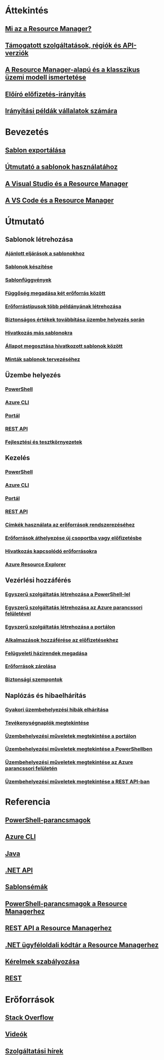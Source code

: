 # Áttekintés
## [Mi az a Resource Manager?](resource-group-overview.md)
## [Támogatott szolgáltatások, régiók és API-verziók](../resource-manager-supported-services.md?toc=%2fazure%2fazure-resource-manager%2ftoc.json)
## [A Resource Manager-alapú és a klasszikus üzemi modell ismertetése](../resource-manager-deployment-model.md?toc=%2fazure%2fazure-resource-manager%2ftoc.json)
## [Előíró előfizetés-irányítás](../resource-manager-subscription-governance.md?toc=%2fazure%2fazure-resource-manager%2ftoc.json)
## [Irányítási példák vállalatok számára](../resource-manager-subscription-examples.md?toc=%2fazure%2fazure-resource-manager%2ftoc.json)
# Bevezetés
## [Sablon exportálása](../resource-manager-export-template.md?toc=%2fazure%2fazure-resource-manager%2ftoc.json)
## [Útmutató a sablonok használatához](../resource-manager-template-walkthrough.md?toc=%2fazure%2fazure-resource-manager%2ftoc.json)
## [A Visual Studio és a Resource Manager](../vs-azure-tools-resource-groups-deployment-projects-create-deploy.md?toc=%2fazure%2fazure-resource-manager%2ftoc.json)
## [A VS Code és a Resource Manager](../resource-manager-vs-code.md?toc=%2fazure%2fazure-resource-manager%2ftoc.json)

# Útmutató
## Sablonok létrehozása
### [Ajánlott eljárások a sablonokhoz](../resource-manager-template-best-practices.md?toc=%2fazure%2fazure-resource-manager%2ftoc.json)
### [Sablonok készítése](../resource-group-authoring-templates.md?toc=%2fazure%2fazure-resource-manager%2ftoc.json)
### [Sablonfüggvények](../resource-group-template-functions.md?toc=%2fazure%2fazure-resource-manager%2ftoc.json)
### [Függőség megadása két erőforrás között](../resource-group-define-dependencies.md?toc=%2fazure%2fazure-resource-manager%2ftoc.json)
### [Erőforrástípusok több példányának létrehozása](../resource-group-create-multiple.md?toc=%2fazure%2fazure-resource-manager%2ftoc.json)
### [Biztonságos értékek továbbítása üzembe helyezés során](../resource-manager-keyvault-parameter.md?toc=%2fazure%2fazure-resource-manager%2ftoc.json)
### [Hivatkozás más sablonokra](../resource-group-linked-templates.md?toc=%2fazure%2fazure-resource-manager%2ftoc.json)
### [Állapot megosztása hivatkozott sablonok között](../best-practices-resource-manager-state.md?toc=%2fazure%2fazure-resource-manager%2ftoc.json)
### [Minták sablonok tervezéséhez](../best-practices-resource-manager-design-templates.md?toc=%2fazure%2fazure-resource-manager%2ftoc.json)
## Üzembe helyezés
### [PowerShell](../resource-group-template-deploy.md?toc=%2fazure%2fazure-resource-manager%2ftoc.json)
### [Azure CLI](../resource-group-template-deploy-cli.md?toc=%2fazure%2fazure-resource-manager%2ftoc.json)
### [Portál](../resource-group-template-deploy-portal.md?toc=%2fazure%2fazure-resource-manager%2ftoc.json)
### [REST API](../resource-group-template-deploy-rest.md?toc=%2fazure%2fazure-resource-manager%2ftoc.json)
### [Fejlesztési és tesztkörnyezetek](../solution-dev-test-environments.md?toc=%2fazure%2fazure-resource-manager%2ftoc.json)
## Kezelés
### [PowerShell](../powershell-azure-resource-manager.md?toc=%2fazure%2fazure-resource-manager%2ftoc.json)
### [Azure CLI](../xplat-cli-azure-resource-manager.md?toc=%2fazure%2fazure-resource-manager%2ftoc.json)
### [Portál](../azure-portal/resource-group-portal.md?toc=%2fazure%2fazure-resource-manager%2ftoc.json)
### [REST API](../resource-manager-rest-api.md?toc=%2fazure%2fazure-resource-manager%2ftoc.json)
### [Címkék használata az erőforrások rendszerezéséhez](../resource-group-using-tags.md?toc=%2fazure%2fazure-resource-manager%2ftoc.json)
### [Erőforrások áthelyezése új csoportba vagy előfizetésbe](../resource-group-move-resources.md?toc=%2fazure%2fazure-resource-manager%2ftoc.json)
### [Hivatkozás kapcsolódó erőforrásokra](../resource-group-link-resources.md?toc=%2fazure%2fazure-resource-manager%2ftoc.json)
### [Azure Resource Explorer](../resource-manager-resource-explorer.md?toc=%2fazure%2fazure-resource-manager%2ftoc.json)
## Vezérlési hozzáférés
### [Egyszerű szolgáltatás létrehozása a PowerShell-lel](../resource-group-authenticate-service-principal.md?toc=%2fazure%2fazure-resource-manager%2ftoc.json)
### [Egyszerű szolgáltatás létrehozása az Azure parancssori felületével](../resource-group-authenticate-service-principal-cli.md?toc=%2fazure%2fazure-resource-manager%2ftoc.json)
### [Egyszerű szolgáltatás létrehozása a portálon](../resource-group-create-service-principal-portal.md?toc=%2fazure%2fazure-resource-manager%2ftoc.json)
### [Alkalmazások hozzáférése az előfizetésekhez](../resource-manager-api-authentication.md?toc=%2fazure%2fazure-resource-manager%2ftoc.json)
### [Felügyeleti házirendek megadása](../resource-manager-policy.md?toc=%2fazure%2fazure-resource-manager%2ftoc.json)
### [Erőforrások zárolása](../resource-group-lock-resources.md?toc=%2fazure%2fazure-resource-manager%2ftoc.json)
### [Biztonsági szempontok](../best-practices-resource-manager-security.md?toc=%2fazure%2fazure-resource-manager%2ftoc.json)
## Naplózás és hibaelhárítás
### [Gyakori üzembehelyezési hibák elhárítása](../resource-manager-common-deployment-errors.md?toc=%2fazure%2fazure-resource-manager%2ftoc.json)
### [Tevékenységnaplók megtekintése](../resource-group-audit.md?toc=%2fazure%2fazure-resource-manager%2ftoc.json)
### [Üzembehelyezési műveletek megtekintése a portálon](../resource-manager-troubleshoot-deployments-portal.md?toc=%2fazure%2fazure-resource-manager%2ftoc.json)
### [Üzembehelyezési műveletek megtekintése a PowerShellben](../resource-manager-troubleshoot-deployments-powershell.md?toc=%2fazure%2fazure-resource-manager%2ftoc.json)
### [Üzembehelyezési műveletek megtekintése az Azure parancssori felületén](../resource-manager-troubleshoot-deployments-cli.md?toc=%2fazure%2fazure-resource-manager%2ftoc.json)
### [Üzembehelyezési műveletek megtekintése a REST API-ban](../resource-manager-troubleshoot-deployments-rest.md?toc=%2fazure%2fazure-resource-manager%2ftoc.json)
# Referencia
## [PowerShell-parancsmagok](/powershell/azureps-cmdlets-docs/)
## [Azure CLI](/cli/azure)
## [Java](/java/api)
## [.NET API](/dotnet/api)
## [Sablonsémák](https://github.com/Azure/azure-resource-manager-schemas)
## [PowerShell-parancsmagok a Resource Managerhez](/powershell/resourcemanager/azurerm.resources/v3.2.0/azurerm.resources)
## [REST API a Resource Managerhez](/rest/api/resources/)
## [.NET ügyféloldali kódtár a Resource Managerhez](/dotnet/api/microsoft.azure.management.resourcemanager)
## [Kérelmek szabályozása](../resource-manager-request-limits.md?toc=%2fazure%2fazure-resource-manager%2ftoc.json)
## [REST](/rest/api/resources/)

# Erőforrások
## [Stack Overflow](http://stackoverflow.com/questions/tagged/azure-resource-manager)
## [Videók](https://azure.microsoft.com/documentation/videos/index/?services=azure-resource-manager)
## [Szolgáltatási hírek](https://azure.microsoft.com/updates/?product=azure-resource-manager) 

<!--HONumber=Nov16_HO2-->


